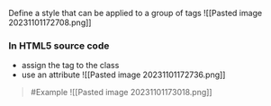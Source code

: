 Define a style that can be applied to a group of tags
	![[Pasted image 20231101172708.png]]

### In HTML5 source code
- assign the tag to the class
- use an attribute
	![[Pasted image 20231101172736.png]]

>	#Example 
>	![[Pasted image 20231101173018.png]]